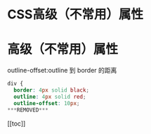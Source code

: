 # CSS高级（不常用）属性

# 高级（不常用）属性

outline-offset:outline 到 border 的距离

```css
div { 
  border: 4px solid black;
  outline: 4px solid red;
  outline-offset: 10px;
***REMOVED***
```

[[toc]]